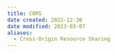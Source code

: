 ```yaml
---
title: CORS
date created: 2022-12-30
date modified: 2023-03-07
aliases:
  - Cross-Origin Resource Sharing
---
```


